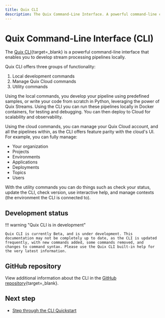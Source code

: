 ```yaml
---
title: Quix CLI
description: The Quix Command-Line Interface. A powerful command-line companion for developing locally, and deploying to local brokers, hosted brokers, or Quix Cloud.
---
```


# Quix Command-Line Interface (CLI)

The [Quix CLI](https://github.com/quixio/quix-cli){target=_blank} is a powerful command-line interface that enables you to develop stream processing pipelines locally. 

Quix CLI offers three groups of functionality:

1. Local development commands
2. Manage Quix Cloud commands
3. Utility commands

Using the local commands, you develop your pipeline using predefined samples, or write your code from scratch in Python, leveraging the power of Quix Streams. Using the CLI you can run these pipelines locally in Docker containers, for testing and debugging. You can then deploy to Cloud for scalability and observability.

Using the cloud commands, you can manage your Quix Cloud account, and all the pipelines within, as the CLI offers feature parity with the cloud's UI. For example, you can fully manage:

* Your organization
* Projects
* Environments
* Applications
* Deployments
* Topics
* Users

With the utility commands you can do things such as check your status, update the CLI, check version, use interactive help, and manage contexts (the environment the CLI is connected to).

## Development status

!!! warning "Quix CLI is in development"

    Quix CLI is currently Beta, and is under development. This documentation may not be completely up to date, as the CLI is updated frequently, with new commands added, some commands removed, and changes to command syntax. Please use the Quix CLI built-in help for the very latest information.

## GitHub repository

View additional information about the CLI in the [GitHub repository](https://github.com/quixio/quix-cli){target=_blank}.

## Next step

* [Step through the CLI Quickstart](./cli-quickstart.md)
